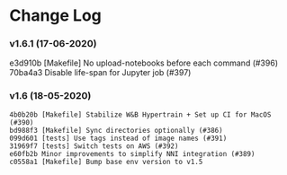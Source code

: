 # Change Log

<!--
Command to bulid changelog from git:
$ git log --oneline v1.5..HEAD  # if current version is v1.6
-->

### v1.6.1 (17-06-2020)
e3d910b [Makefile] No upload-notebooks before each command (#396)
70ba4a3 Disable life-span for Jupyter job (#397)


### v1.6 (18-05-2020)
```
4b0b20b [Makefile] Stabilize W&B Hypertrain + Set up CI for MacOS (#390)
bd988f3 [Makefile] Sync directories optionally (#386)
099d601 [tests] Use tags instead of image names (#391)
31969f7 [tests] Switch tests on AWS (#392)
e60fb2b Minor improvements to simplify NNI integration (#389)
c0558a1 [Makefile] Bump base env version to v1.5
```
